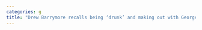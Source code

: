 ```yaml
---
categories: g
title: "Drew Barrymore recalls being ‘drunk’ and making out with George Clooneys friend after her divorce in 2002"
---
```

